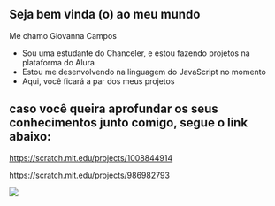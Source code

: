 ## Seja bem vinda (o) ao meu mundo 

Me chamo Giovanna Campos

- Sou uma estudante do Chanceler, e estou fazendo projetos na plataforma do Alura
- Estou me desenvolvendo na linguagem do JavaScript no momento
- Aqui, você ficará a par dos meus projetos

## caso você queira aprofundar os seus conhecimentos junto comigo, segue o link abaixo:

https://scratch.mit.edu/projects/1008844914

https://scratch.mit.edu/projects/986982793

![](https://tenor.com/view/jkslace-gif-22221093)

